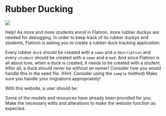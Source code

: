 # Rubber Ducking

<img src="https://mrcolley.files.wordpress.com/2014/07/rubber-ducky-2.jpg">

Help! As more and more students enroll in Flatiron, more rubber duckys are needed for debugging. In order to keep track of its rubber duckys and students, Flatiron is asking you to create a rubber duck tracking application.

Every rubber `duck` should be created with a `name` and a `description` and every `student` should be created with a `name` and a `mod`. And since Flatiron is all about love, when a duck is created, it needs to be created with a student. After all, a duck should never be without an owner! Consider how you would handle this in the seed file. (Hint: Consider using the `sample` method) Make sure you handle your migrations appropriately!

With this website, a user should be:
<!-- 
* Able to see a list of all the students -->

<!-- * Able to see a single student and all the ducks owned by that student -->

<!-- * Able to log a new student (and make sure that their name is not blank/mod is between 1 and 5) -->

<!-- * Able to edit a student's name (and make sure that their name is not blank/mod is between 1 and 5) -->

<!-- * Able to see a list of all the ducks -->

<!-- * Able to see a single duck and see all its details -->

<!-- * Able to edit a duck and its details -->
<!--  -->
<!-- * Able to create a new duck with an association to a student (and make sure that their name and type are not blank) collection_select -->

Some of the models and resources have already been provided for you. Make the necessary edits and alterations to make the website function as expected.
